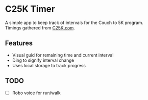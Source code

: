 # C25K Timer

A simple app to keep track of intervals for the Couch to 5K program. Timings gathered from [C25K.com](http://www.c25k.com/c25k_treadmill.html).

## Features

- Visual guid for remaining time and current interval
- Ding to signify interval change
- Uses local storage to track progress

## TODO

- [ ] Robo voice for run/walk